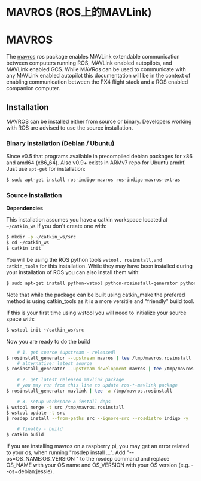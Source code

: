 # MAVROS (ROS上的MAVLink)

# MAVROS

The [mavros](http://wiki.ros.org/mavros#mavros.2BAC8-Plugins.sys_status) ros package enables MAVLink extendable communication between computers running ROS, MAVLink enabled autopilots, and MAVLink enabled GCS.  While MAVRos can be used to communicate with any MAVLink enabled autopilot this documentation will be in the context of enabling communication between the PX4 flight stack and a ROS enabled companion computer.

## Installation

MAVROS can be installed either from source or binary. Developers working with ROS are advised to use the source installation.

### Binary installation (Debian / Ubuntu)

Since v0.5 that programs available in precompiled debian packages for x86 and amd64 (x86\_64).
Also v0.9+ exists in ARMv7 repo for Ubuntu armhf.
Just use `apt-get` for installation:

```sh
$ sudo apt-get install ros-indigo-mavros ros-indigo-mavros-extras
```

### Source installation

**Dependencies**

This installation assumes you have a catkin workspace located at `~/catkin_ws` If you don't create one with: 

```sh
$ mkdir -p ~/catkin_ws/src
$ cd ~/catkin_ws
$ catkin init
```

You will be using the ROS python tools `wstool, rosinstall,and catkin_tools` for this installation. While they may have been installed during your installation of ROS you can also install them with:

```sh
$ sudo apt-get install python-wstool python-rosinstall-generator python-catkin-tools
```

Note that while the package can be built using catkin_make the prefered method is using catkin_tools as it is a more versitile and "friendly" build tool.

If this is your first time using wstool you will need to initialize your source space with:

```sh
$ wstool init ~/catkin_ws/src
```

Now you are ready to do the build

```sh
    # 1. get source (upstream - released)
$ rosinstall_generator --upstream mavros | tee /tmp/mavros.rosinstall
    # alternative: latest source
$ rosinstall_generator --upstream-development mavros | tee /tmp/mavros.rosinstall

    # 2. get latest released mavlink package
    # you may run from this line to update ros-*-mavlink package
$ rosinstall_generator mavlink | tee -a /tmp/mavros.rosinstall

    # 3. Setup workspace & install deps
$ wstool merge -t src /tmp/mavros.rosinstall
$ wstool update -t src
$ rosdep install --from-paths src --ignore-src --rosdistro indigo -y

    # finally - build
$ catkin build
```

<aside class="note">
If you are installing mavros on a raspberry pi, you may get an error related to your os, when running "rosdep install ...". Add "--os=OS_NAME:OS_VERSION " to the rosdep command and replace OS_NAME with your OS name and OS_VERSION with your OS version (e.g. --os=debian:jessie).
</aside>